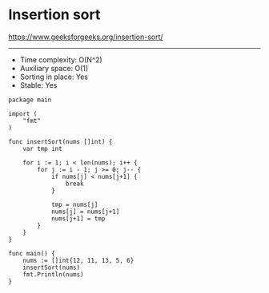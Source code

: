 <!--
{
  "type": "learn",
  "tags": ["algorithm"]
}
-->
# Insertion sort
https://www.geeksforgeeks.org/insertion-sort/

---

- Time complexity: O(N^2)
- Auxiliary space: O(1)
- Sorting in place: Yes
- Stable: Yes

```
package main

import (
	"fmt"
)

func insertSort(nums []int) {
	var tmp int

	for i := 1; i < len(nums); i++ {
		for j := i - 1; j >= 0; j-- {
			if nums[j] < nums[j+1] {
				break
			}

			tmp = nums[j]
			nums[j] = nums[j+1]
			nums[j+1] = tmp
		}
	}
}

func main() {
	nums := []int{12, 11, 13, 5, 6}
	insertSort(nums)
	fmt.Println(nums)
}
```
